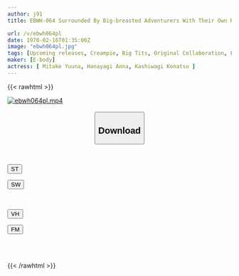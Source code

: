 ```yaml
---
author: j91
title: EBWH-064 Surrounded By Big-breasted Adventurers With Their Own Reasons And Problems, Enjoy Sex! ? The Result Of Me, A Healer, Joining An All-female Party.The First Live-action Version Of The Parallel World Harem Manga! !

url: /v/ebwh064pl
date: 1970-02-16T01:35:00Z
image: "ebwh064pl.jpg"
tags: [Upcoming releases, Creampie, Big Tits, Original Collaboration, Fantasy	]
maker: [E-body]
actress: [ Mitake Yuuna, Hanayagi Anna, Kashiwagi Konatsu ]
---
```



{{< rawhtml >}}

<div class="video" data-videoid="pending_link.html">
    <a href="javascript:;">
        <img src="/v/ebwh064pl/ebwh064pl.jpg" width="WIDTH" height="HEIGHT" alt="ebwh064pl.mp4" loading="lazy">
    </a>
</div>

<script type="text/javascript" src="https://j91.asia/asset/on-demand-pend.js"></script>

<br>
  <link rel="stylesheet" href="https://j91.asia/asset/bs5.css">
  
  <center>
  <button class="btn btn-primary" type="button" data-bs-toggle="collapse" data-bs-target=".multi-collapse" aria-expanded="false" aria-controls="multiCollapseExample1 multiCollapseExample2"><h2>Download</h2></button></center>
</p>
<div class="row">
  <div class="col">
    <div class="collapse multi-collapse" id="multiCollapseExample1">
      <div class="card card-body">
	      	      <br>
<div class="buttons">  
<p><a href="https://j91.asia/pending_link.html" target="_blank"><button class="btn-hover color-3"><i class="fa fa-download"></i> ST</button></a></p>
<p><a href="https://j91.asia/pending_link.html" target="_blank"><button class="btn-hover color-2"><i class="fa fa-download"></i> SW</button></a></p></div>
    </div>
  </div>
</div>
  <div class="col">
    <div class="collapse multi-collapse" id="multiCollapseExample2">
      <div class="card card-body">
	      <br>
<div class="buttons">
<p><a href="https://j91.asia/pending_link.html" target="_blank"><button class="btn-hover color-9"><i class="fa fa-download"></i> VH</button></a></p>
<p><a href="https://j91.asia/pending_link.html"><button class="btn-hover color-8"><i class="fa fa-download"></i> FM</button></a></p></div>
<br><br>
      </div>
    </div>
  </div>
</div>

{{< /rawhtml >}}